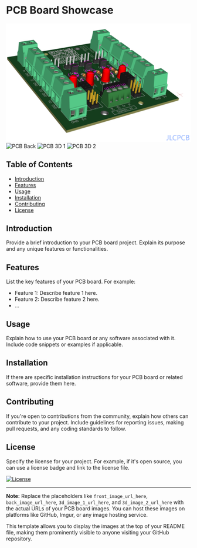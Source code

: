 # PCB Board Showcase

![PCB Front](3d1.png) ![PCB Back](back_image_url_here) ![PCB 3D 1](3d_image_1_url_here) ![PCB 3D 2](3d_image_2_url_here)

## Table of Contents

- [Introduction](#introduction)
- [Features](#features)
- [Usage](#usage)
- [Installation](#installation)
- [Contributing](#contributing)
- [License](#license)

## Introduction

Provide a brief introduction to your PCB board project. Explain its purpose and any unique features or functionalities.

## Features

List the key features of your PCB board. For example:

- Feature 1: Describe feature 1 here.
- Feature 2: Describe feature 2 here.
- ...

## Usage

Explain how to use your PCB board or any software associated with it. Include code snippets or examples if applicable.

## Installation

If there are specific installation instructions for your PCB board or related software, provide them here.

## Contributing

If you're open to contributions from the community, explain how others can contribute to your project. Include guidelines for reporting issues, making pull requests, and any coding standards to follow.

## License

Specify the license for your project. For example, if it's open source, you can use a license badge and link to the license file.

[![License](https://img.shields.io/badge/License-MIT-blue.svg)](LICENSE)

---

**Note:** Replace the placeholders like `front_image_url_here`, `back_image_url_here`, `3d_image_1_url_here`, and `3d_image_2_url_here` with the actual URLs of your PCB board images. You can host these images on platforms like GitHub, Imgur, or any image hosting service.

This template allows you to display the images at the top of your README file, making them prominently visible to anyone visiting your GitHub repository.
